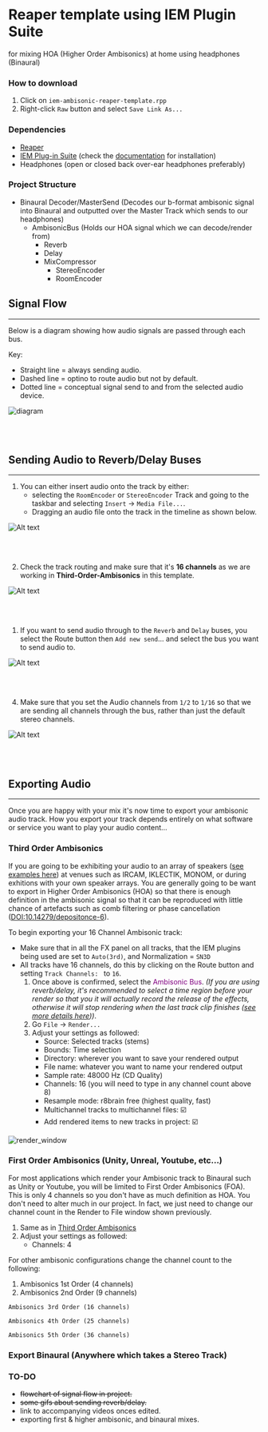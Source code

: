 # Reaper template using IEM Plugin Suite
 for mixing HOA (Higher Order Ambisonics) at home using headphones (Binaural)

 ### How to download

 1. Click on `iem-ambisonic-reaper-template.rpp`
 2. Right-click `Raw` button and select `Save Link As...`
 
 ### Dependencies
 
 + [Reaper](https://www.reaper.fm/download.php)
 + [IEM Plug-in Suite](https://plugins.iem.at/) (check the [documentation](https://plugins.iem.at/docs/installation/) for installation)
 + Headphones (open or closed back over-ear headphones preferably)

### Project Structure

+ Binaural Decoder/MasterSend (Decodes our b-format ambisonic signal into Binaural and outputted over the Master Track which sends to our headphones)
  + AmbisonicBus (Holds our HOA signal which we can decode/render from)
    + Reverb 
    + Delay
    + MixCompressor
      + StereoEncoder
      + RoomEncoder

## Signal Flow
----
Below is a diagram showing how audio signals are passed through each bus.

Key:
+ Straight line = always sending audio.
+ Dashed line = optino to route audio but not by default.
+ Dotted line = conceptual signal send to and from the selected audio device.

![diagram](readme_resources/signal-flow.drawio.svg)

<br/><br/>

## Sending Audio to Reverb/Delay Buses
----

1. You can either insert audio onto the track by either: 
   + selecting the `RoomEncoder` or `StereoEncoder` Track and going to the taskbar and selecting `Insert` -> `Media File...`.
   + Dragging an audio file onto the track in the timeline as shown below.

![Alt text](readme_resources/placing_clip.gif)

<br/><br/>

2. Check the track routing and make sure that it's **16 channels** as we are working in **Third-Order-Ambisonics** in this template.

![Alt text](readme_resources/check_channels.gif)

<br/><br/>

1. If you want to send audio through to the `Reverb` and `Delay` buses, you select the Route button then `Add new send`... and select the bus you want to send audio to.

![Alt text](readme_resources/send_to_bus.gif)

<br/><br/>

4. Make sure that you set the Audio channels from `1/2` to `1/16` so that we are sending all channels through the bus, rather than just the default stereo channels.

![Alt text](readme_resources/check_mutlichannel.gif)

<br/><br/>

## Exporting Audio
----

Once you are happy with your mix it's now time to export your ambisonic audio track.
How you export your track depends entirely on what software or service you want to play your audio content...

### Third Order Ambisonics
If you are going to be exhibiting your audio to an array of speakers ([see examples here](https://en.wikipedia.org/wiki/Ambisonic_reproduction_systems)) at venues such as IRCAM, IKLECTIK, MONOM, or during exhitions with your own speaker arrays. You are generally going to be want to export in Higher Order Ambisonics (HOA) so that there is enough definition in the ambisonic signal so that it can be reproduced with little chance of artefacts such as comb filtering or phase cancellation ([DOI:10.14279/depositonce-6]()).

To begin exporting your 16 Channel Ambisonic track:
+ Make sure that in all the FX panel on all tracks, that the IEM plugins being used are set to `Auto(3rd)`, and Normalization = `SN3D`
+ All tracks have 16 channels, do this by clicking on the Route button and setting `Track Channels: ` to `16`.
  1. Once above is confirmed, select the <span style="color:purple">Ambisonic Bus</span>. _(If you are using reverb/delay, it's recommended to select a time region before your render so that you it will actually record the release of the effects, otherwise it will stop rendering when the last track clip finishes ([see more details here](https://dlz.reaper.fm/userguide/ReaperUserGuide676d.pdf#%5B%7B%22num%22%3A55147%2C%22gen%22%3A0%7D%2C%7B%22name%22%3A%22XYZ%22%7D%2C108.6%2C721.1%2C0%5D)))_. 
  2. Go `File` -> `Render...`
  3. Adjust your settings as followed:
     + Source: Selected tracks (stems)
     + Bounds: Time selection
     + Directory: wherever you want to save your rendered output
     + File name: whatever you want to name your rendered output
     + Sample rate: 48000 Hz (CD Quality)
     + Channels: 16 (you will need to type in any channel count above 8)
     + Resample mode: r8brain free (highest quality, fast)
     + Multichannel tracks to multichannel files: :ballot_box_with_check:
     + Add rendered items to new tracks in project: :ballot_box_with_check:


![render_window](readme_resources/render_window.png)

### First Order Ambisonics (Unity, Unreal, Youtube, etc...)
For most applications which render your Ambisonic track to Binaural such as Unity or Youtube, you will be limited to First Order Ambisonics (FOA). This is only 4 channels so you don't have as much definition as HOA.
You don't need to alter much in our project. In fact, we just need to change our channel count in the Render to File window shown previously.
  1. Same as in [Third Order Ambisonics](#third-order-ambisonics)
  2. Adjust your settings as followed:
      + Channels: 4

For other ambisonic configurations change the channel count to the following:
  1. Ambisonics 1st Order (4 channels)
  2. Ambisonics 2nd Order (9 channels)

    Ambisonics 3rd Order (16 channels)

    Ambisonics 4th Order (25 channels)

    Ambisonics 5th Order (36 channels)


### Export Binaural (Anywhere which takes a Stereo Track)








<!-- <img src="placing_clip.gif" alt= “placing_clip_on_track” width="50%" height="50%"> -->

### TO-DO ###

+ ~~flowchart of signal flow in project.~~
+ ~~some gifs about sending reverb/delay.~~
+ link to accompanying videos onces edited.
+ exporting first & higher ambisonic, and binaural mixes.


